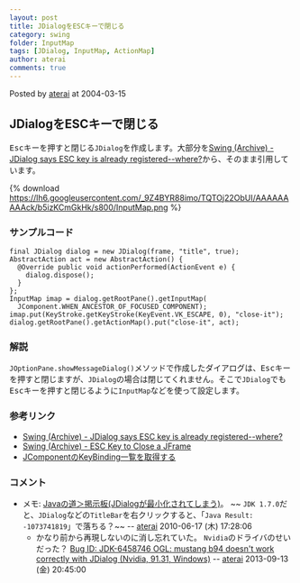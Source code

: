 ```yaml
---
layout: post
title: JDialogをESCキーで閉じる
category: swing
folder: InputMap
tags: [JDialog, InputMap, ActionMap]
author: aterai
comments: true
---
```


Posted by [aterai](http://terai.xrea.jp/aterai.html) at 2004-03-15

## JDialogをESCキーで閉じる
<kbd>Esc</kbd>キーを押すと閉じる`JDialog`を作成します。大部分を[Swing (Archive) - JDialog says ESC key is already registered--where?](https://forums.oracle.com/thread/1488562)から、そのまま引用しています。

{% download https://lh6.googleusercontent.com/_9Z4BYR88imo/TQTOj22ObUI/AAAAAAAAAck/b5izKCmGkHk/s800/InputMap.png %}

### サンプルコード
<pre class="prettyprint"><code>final JDialog dialog = new JDialog(frame, "title", true);
AbstractAction act = new AbstractAction() {
  @Override public void actionPerformed(ActionEvent e) {
    dialog.dispose();
  }
};
InputMap imap = dialog.getRootPane().getInputMap(
  JComponent.WHEN_ANCESTOR_OF_FOCUSED_COMPONENT);
imap.put(KeyStroke.getKeyStroke(KeyEvent.VK_ESCAPE, 0), "close-it");
dialog.getRootPane().getActionMap().put("close-it", act);
</code></pre>

### 解説
`JOptionPane.showMessageDialog()`メソッドで作成したダイアログは、<kbd>Esc</kbd>キーを押すと閉じますが、`JDialog`の場合は閉じてくれません。そこで`JDialog`でも<kbd>Esc</kbd>キーを押すと閉じるように`InputMap`などを使って設定します。

### 参考リンク
- [Swing (Archive) - JDialog says ESC key is already registered--where?](https://forums.oracle.com/thread/1488562)
- [Swing (Archive) - ESC Key to Close a JFrame](https://forums.oracle.com/thread/1490398)
- [JComponentのKeyBinding一覧を取得する](http://terai.xrea.jp/Swing/KeyBinding.html)

<!-- dummy comment line for breaking list -->

### コメント
- メモ: [Javaの道＞掲示板(JDialogが最小化されてしまう)](http://www.javaroad.jp/bbs/answer.jsp?q_id=20100528123134643)。 ~~ `JDK 1.7.0`だと、`JDialog`などの`TitleBar`を右クリックすると、「`Java Result: -1073741819`」で落ちる？~~ -- [aterai](http://terai.xrea.jp/aterai.html) 2010-06-17 (木) 17:28:06
    - かなり前から再現しないのに消し忘れていた。 `Nvidia`のドライバのせいだった？ [Bug ID: JDK-6458746 OGL: mustang b94 doesn't work correctly with JDialog (Nvidia, 91.31, Windows)](http://bugs.sun.com/bugdatabase/view_bug.do?bug_id=6458746) -- [aterai](http://terai.xrea.jp/aterai.html) 2013-09-13 (金) 20:45:00

<!-- dummy comment line for breaking list -->

